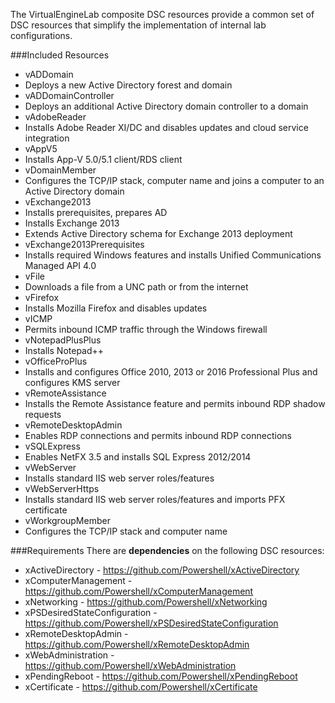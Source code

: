The VirtualEngineLab composite DSC resources provide a common set of DSC resources that simplify the
implementation of internal lab configurations.

###Included Resources
* vADDomain
 * Deploys a new Active Directory forest and domain
* vADDomainController
 * Deploys an additional Active Directory domain controller to a domain
* vAdobeReader
 * Installs Adobe Reader XI/DC and disables updates and cloud service integration
* vAppV5
 * Installs App-V 5.0/5.1 client/RDS client
* vDomainMember
 * Configures the TCP/IP stack, computer name and joins a computer to an Active Directory domain
* vExchange2013
 * Installs prerequisites, prepares AD
 * Installs Exchange 2013
 * Extends Active Directory schema for Exchange 2013 deployment
* vExchange2013Prerequisites
 * Installs required Windows features and installs Unified Communications Managed API 4.0
* vFile
 * Downloads a file from a UNC path or from the internet
* vFirefox
 * Installs Mozilla Firefox and disables updates 
* vICMP
 * Permits inbound ICMP traffic through the Windows firewall
* vNotepadPlusPlus
 * Installs Notepad++
* vOfficeProPlus
 * Installs and configures Office 2010, 2013 or 2016 Professional Plus and configures KMS server
* vRemoteAssistance
 * Installs the Remote Assistance feature and permits inbound RDP shadow requests
* vRemoteDesktopAdmin
 * Enables RDP connections and permits inbound RDP connections
* vSQLExpress
 * Enables NetFX 3.5 and installs SQL Express 2012/2014
* vWebServer
 * Installs standard IIS web server roles/features
* vWebServerHttps
 * Installs standard IIS web server roles/features and imports PFX certificate
* vWorkgroupMember
 * Configures the TCP/IP stack and computer name

###Requirements
There are __dependencies__ on the following DSC resources:

* xActiveDirectory - https://github.com/Powershell/xActiveDirectory
* xComputerManagement - https://github.com/Powershell/xComputerManagement
* xNetworking - https://github.com/Powershell/xNetworking
* xPSDesiredStateConfiguration - https://github.com/Powershell/xPSDesiredStateConfiguration
* xRemoteDesktopAdmin - https://github.com/Powershell/xRemoteDesktopAdmin
* xWebAdministration - https://github.com/Powershell/xWebAdministration
* xPendingReboot - https://github.com/Powershell/xPendingReboot
* xCertificate - https://github.com/Powershell/xCertificate
